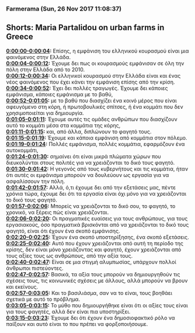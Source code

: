 ### Farmerama  (Sun, 26 Nov 2017 11:08:37)
## Shorts: Maria Partalidou on urban farms in Greece  
**[0:00:00-0:00:04](https://soundcloud.com/farmerama-radio/short-maria-partalidou-on-urban-farms-in-greece#t=0:00:00):**  Επίσης, η εμφάνιση του ελληνικού κουρασμού είναι μια φαινόμενος στην Ελλάδα.  
**[0:00:04-0:00:12](https://soundcloud.com/farmerama-radio/short-maria-partalidou-on-urban-farms-in-greece#t=0:00:04):**  Έχουμε δει πως οι κουρασμούς εμφάνισαν σε όλη την πόλη στην Ελλάδα από το 2010.  
**[0:00:12-0:00:34](https://soundcloud.com/farmerama-radio/short-maria-partalidou-on-urban-farms-in-greece#t=0:00:12):**  Οι ελληνικοί κουρασμού στην Ελλάδα είναι και ένας νέος φαινόμενος που έχει κάνει την εμφάνιση επίσης από την κρίση.  
**[0:00:34-0:00:52](https://soundcloud.com/farmerama-radio/short-maria-partalidou-on-urban-farms-in-greece#t=0:00:34):**  Έχει δει πολλές τραγωγές. Έχουμε δει κάποιες εμφάνισμα, κάποιες εμφάνισμα με το βαθύ,  
**[0:00:52-0:01:05](https://soundcloud.com/farmerama-radio/short-maria-partalidou-on-urban-farms-in-greece#t=0:00:52):**  με το βαθύ που διασχίζει ένα κοινό μέρος που είναι αφευγόμενο στη κόρη, ή πρωτοβουλικές σπίτσες, ή ένα κομμάτι που δεν χρησιμοποιείται για δημιουργία.  
**[0:01:05-0:01:11](https://soundcloud.com/farmerama-radio/short-maria-partalidou-on-urban-farms-in-greece#t=0:01:05):**  Έχουμε αυτές τις ομάδες ανθρώπων που διασχίζουν αυτό το κομμάτι μέσα στα κομμάτια της κόρης,  
**[0:01:11-0:01:15](https://soundcloud.com/farmerama-radio/short-maria-partalidou-on-urban-farms-in-greece#t=0:01:11):**  και, από άλλα, διπλώνουν το φαγητό τους.  
**[0:01:15-0:01:19](https://soundcloud.com/farmerama-radio/short-maria-partalidou-on-urban-farms-in-greece#t=0:01:15):**  Έχουμε και κάποια εμφάνιση από κομμάτια στον πόλεμο.  
**[0:01:19-0:01:24](https://soundcloud.com/farmerama-radio/short-maria-partalidou-on-urban-farms-in-greece#t=0:01:19):**  Πολλές εμφάνισμα, πολλές κομμάτια, εφαρμόζουν ένα αυτοκομμάτι,  
**[0:01:24-0:01:30](https://soundcloud.com/farmerama-radio/short-maria-partalidou-on-urban-farms-in-greece#t=0:01:24):**  σημαίνει ότι είναι μικρά πλώματα χώρων που διευκολύνται στους πολιτές για να χρειάζονται το δικό τους φαγητό.  
**[0:01:30-0:01:42](https://soundcloud.com/farmerama-radio/short-maria-partalidou-on-urban-farms-in-greece#t=0:01:30):**  Η γεγονός από τους κυβερνήτους και τις κομμάτια, ήταν ότι αυτές οι εμφάνισμα μπορούν να δουλεύουν ως εργασία για να ασφαλίσσουν την πόλη.  
**[0:01:42-0:01:57](https://soundcloud.com/farmerama-radio/short-maria-partalidou-on-urban-farms-in-greece#t=0:01:42):**  Αλλά, ό,τι έχουμε δει από την εξετάσεις μας, πέντε χρόνια τώρα, έχουμε δει ότι τα εργασία είναι όχι μόνο για να χρειάζονται το δικό τους φαγητό.  
**[0:01:57-0:02:06](https://soundcloud.com/farmerama-radio/short-maria-partalidou-on-urban-farms-in-greece#t=0:01:57):**  Μπορείς να χρειάζονται το δικό σου, το φαγητό, το χρονικό, να ξέρεις πώς είναι χρειάζονται.  
**[0:02:06-0:02:20](https://soundcloud.com/farmerama-radio/short-maria-partalidou-on-urban-farms-in-greece#t=0:02:06):**  Οι πραγματικές ευαίσεις για τους ανθρώπους, για τους εργασιακούς, όσο πραγματικά βρισκόνται από να χρειάζονται το δικό τους φαγητό, είναι ότι έχουν ένα σκοπό εμφάνισης.  
**[0:02:20-0:02:25](https://soundcloud.com/farmerama-radio/short-maria-partalidou-on-urban-farms-in-greece#t=0:02:20):**  Έχουν ένα σκοπό υποστηρίξησης, ένα σκοπό εξετάσεις.  
**[0:02:25-0:02:40](https://soundcloud.com/farmerama-radio/short-maria-partalidou-on-urban-farms-in-greece#t=0:02:25):**  Αυτό που έχουν χρειάζονται από αυτή τη περίοδο της κρίσης, δεν είναι μόνο χρειάζοντας και φαγητό, έχουν χρειάζονται από τους αξίες τους ως ανθρώπους, από την αξία τους.  
**[0:02:40-0:02:47](https://soundcloud.com/farmerama-radio/short-maria-partalidou-on-urban-farms-in-greece#t=0:02:40):**  Είναι σε μια στιγμή αλυμπωσίας, υπάρχουν πολλοί άνθρωποι πιστεύοντες.  
**[0:02:47-0:02:57](https://soundcloud.com/farmerama-radio/short-maria-partalidou-on-urban-farms-in-greece#t=0:02:47):**  Βασικά, τα αξία τους μπορούν να δημιουργηθούν τις σχέσεις τους, τις κοινωνικές σχέσεις με άλλους, αλλά μπορούν να βρουν και εκείνους.  
**[0:02:57-0:03:05](https://soundcloud.com/farmerama-radio/short-maria-partalidou-on-urban-farms-in-greece#t=0:02:57):**  Και το βασιλιάσμα, σαν να το είναι, τους βοηθάει σχετικά με αυτό το πρόβλημα.  
**[0:03:05-0:03:15](https://soundcloud.com/farmerama-radio/short-maria-partalidou-on-urban-farms-in-greece#t=0:03:05):**  Το μύθο που δημιουργήθηκε είναι ότι οι αξίες τους είναι για τους φαγητές, αλλά δεν είναι πια υποστηρίξει.  
**[0:03:15-0:03:23](https://soundcloud.com/farmerama-radio/short-maria-partalidou-on-urban-farms-in-greece#t=0:03:15):**  Έχουμε δει ότι έχουν ένα δημοσιοφακτικό ρόλο να παίξουν και αυτό είναι το που πρέπει να φορξοποιήσουμε.  